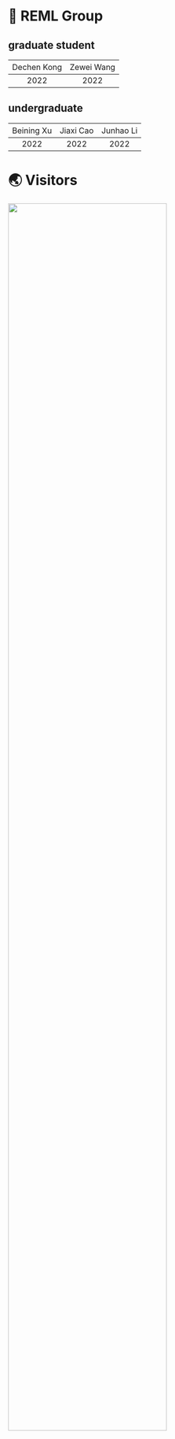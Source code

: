 # 🥼 REML Group
## graduate student
|<span style="font-weight:normal">Dechen Kong</span>|<span style="font-weight:normal">Zewei Wang</span>|
|:----:                                             |:----:                                            |      
|2022                                               |2022                                              |

## undergraduate
|<span style="font-weight:normal">Beining Xu </span>|<span style="font-weight:normal">Jiaxi Cao </span>|<span style="font-weight:normal">Junhao Li</span>|
| :----:                                            |         :----:                                   |         :----:                                  |   
|2022                                               |2022                                              |2022                                             |


# 🌏 Visitors
<a href="https://clustrmaps.com/site/1bmij" title="Visit tracker"><img style="width:80%; height:auto;" src="//clustrmaps.com/map_v2.png?cl=080808&w=1500&t=tt&d=YG8B7pzv_G-mlx6bjDboAhC94R2P2UjBQJcwDPniMnI&co=ffffff&ct=808080" /></a>